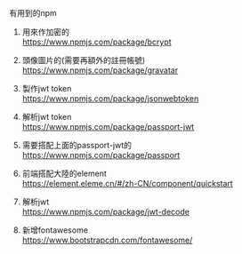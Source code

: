 有用到的npm<br>
1. 用來作加密的<br>
https://www.npmjs.com/package/bcrypt <br>

2. 頭像圖片的(需要再額外的註冊帳號)<br>
https://www.npmjs.com/package/gravatar<br>

3. 製作jwt token<br>
https://www.npmjs.com/package/jsonwebtoken<br>

4. 解析jwt token<br>
https://www.npmjs.com/package/passport-jwt<br>

5. 需要搭配上面的passport-jwt的<br>
https://www.npmjs.com/package/passport<br>

6. 前端搭配大陸的element<br>
https://element.eleme.cn/#/zh-CN/component/quickstart<br>

7. 解析jwt<br>
https://www.npmjs.com/package/jwt-decode<br>

8. 新增fontawesome<br>
https://www.bootstrapcdn.com/fontawesome/<br>